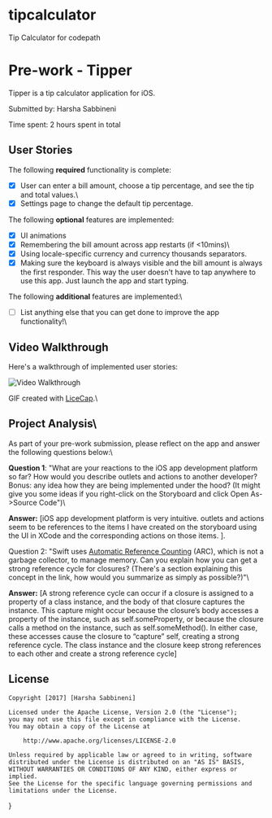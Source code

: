 # tipcalculator
Tip Calculator for codepath

# Pre-work - Tipper

Tipper is a tip calculator application for iOS.

Submitted by: Harsha Sabbineni

Time spent: 2 hours spent in total

## User Stories

The following **required** functionality is complete:

* [X] User can enter a bill amount, choose a tip percentage, and see the tip and total values.\
* [X] Settings page to change the default tip percentage.

The following **optional** features are implemented:
* [X] UI animations
* [X] Remembering the bill amount across app restarts (if <10mins)\
* [X] Using locale-specific currency and currency thousands separators.
* [X] Making sure the keyboard is always visible and the bill amount is always the first responder. This way the user doesn't have to tap anywhere to use this app. Just launch the app and start typing.

The following **additional** features are implemented:\

- [ ] List anything else that you can get done to improve the app functionality!\

## Video Walkthrough 

Here's a walkthrough of implemented user stories:

<img src='http://i.imgur.com/0likWuP.gifv' title='Video Walkthrough' width='' alt='Video Walkthrough' />

GIF created with [LiceCap](http://www.cockos.com/licecap/).\

## Project Analysis\

As part of your pre-work submission, please reflect on the app and answer the following questions below:\

**Question 1**: "What are your reactions to the iOS app development platform so far? How would you describe outlets and actions to another developer? Bonus: any idea how they are being implemented under the hood? (It might give you some ideas if you right-click on the Storyboard and click Open As->Source Code")\

**Answer:** [iOS app development platform is very intuitive. outlets and actions seem to be references to the items I have created on the storyboard using the UI in XCode and the corresponding actions on those items. ].

Question 2: "Swift uses [Automatic Reference Counting](https://developer.apple.com/library/content/documentation/Swift/Conceptual/Swift_Programming_Language/AutomaticReferenceCounting.html#//apple_ref/doc/uid/TP40014097-CH20-ID49) (ARC), which is not a garbage collector, to manage memory. Can you explain how you can get a strong reference cycle for closures? (There's a section explaining this concept in the link, how would you summarize as simply as possible?)"\

**Answer:** [A strong reference cycle can occur if a closure is assigned to a property of a class instance, and the body of that closure captures the instance. This capture might occur because the closure’s body accesses a property of the instance, such as self.someProperty, or because the closure calls a method on the instance, such as self.someMethod(). In either case, these accesses cause the closure to “capture” self, creating a strong reference cycle. The class instance and the closure keep strong references to each other and create a strong reference cycle]

## License

    Copyright [2017] [Harsha Sabbineni]

    Licensed under the Apache License, Version 2.0 (the "License");
    you may not use this file except in compliance with the License.
    You may obtain a copy of the License at

        http://www.apache.org/licenses/LICENSE-2.0

    Unless required by applicable law or agreed to in writing, software
    distributed under the License is distributed on an "AS IS" BASIS,
    WITHOUT WARRANTIES OR CONDITIONS OF ANY KIND, either express or implied.
    See the License for the specific language governing permissions and
    limitations under the License.
}